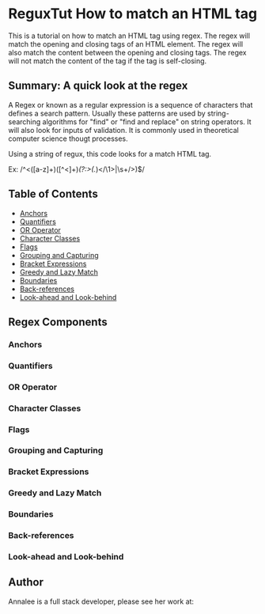 # ReguxTut How to match an HTML tag

This is a tutorial on how to match an HTML tag using regex. The regex will match the opening and closing tags of an HTML element. The regex will also match the content between the opening and closing tags. The regex will not match the content of the tag if the tag is self-closing.

## Summary: A quick look at the regex

A Regex or known as a regular expression is a sequence of characters that defines a search pattern. Usually these patterns are used by string-searching algorithms for "find" or "find and replace" on string operators. It will also look for inputs of validation. It is commonly used in theoretical computer science thougt processes.

Using a string of regux, this code looks for a match HTML tag.

Ex: /^<([a-z]+)([^<]+)*(?:>(.*)<\/\1>|\s+\/>)$/

## Table of Contents

- [Anchors](#anchors)
- [Quantifiers](#quantifiers)
- [OR Operator](#or-operator)
- [Character Classes](#character-classes)
- [Flags](#flags)
- [Grouping and Capturing](#grouping-and-capturing)
- [Bracket Expressions](#bracket-expressions)
- [Greedy and Lazy Match](#greedy-and-lazy-match)
- [Boundaries](#boundaries)
- [Back-references](#back-references)
- [Look-ahead and Look-behind](#look-ahead-and-look-behind)

## Regex Components

### Anchors

### Quantifiers

### OR Operator

### Character Classes

### Flags

### Grouping and Capturing

### Bracket Expressions

### Greedy and Lazy Match

### Boundaries

### Back-references

### Look-ahead and Look-behind

## Author

Annalee is a full stack developer, please see her work at:

